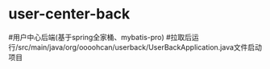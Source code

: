 # user-center-back
#用户中心后端(基于spring全家桶、mybatis-pro)
#拉取后运行/src/main/java/org/oooohcan/userback/UserBackApplication.java文件启动项目

